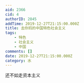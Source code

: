 ```yaml
---
aid: 2366
cid: 4
authorID: 2845
addTime: 2019-12-27T21:15:00.000Z
title: 去你妈的中国特色社会主义
tags:
    - 特色
    - 社会主义
    - 中国
comments: []
date: 2019-12-27T21:15:00.000Z
category: 水
---
```


还不如走资本主义
